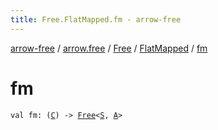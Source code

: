 ```yaml
---
title: Free.FlatMapped.fm - arrow-free
---
```


[arrow-free](../../../index.html) / [arrow.free](../../index.html) / [Free](../index.html) / [FlatMapped](index.html) / [fm](./fm.html)

# fm

`val fm: (`[`C`](index.html#C)`) -> `[`Free`](../index.html)`<`[`S`](index.html#S)`, `[`A`](index.html#A)`>`
